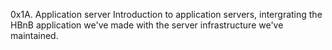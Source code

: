 0x1A. Application server
Introduction to application servers, intergrating the HBnB application we've made with the server infrastructure we've maintained.
